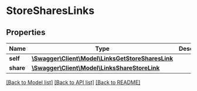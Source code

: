 # StoreSharesLinks

## Properties
Name | Type | Description | Notes
------------ | ------------- | ------------- | -------------
**self** | [**\Swagger\Client\Model\LinksGetStoreSharesLink**](LinksGetStoreSharesLink.md) |  | [optional] 
**share** | [**\Swagger\Client\Model\LinksShareStoreLink**](LinksShareStoreLink.md) |  | [optional] 

[[Back to Model list]](../README.md#documentation-for-models) [[Back to API list]](../README.md#documentation-for-api-endpoints) [[Back to README]](../README.md)


